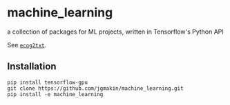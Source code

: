 # machine_learning
a collection of packages for ML projects, written in Tensorflow's Python API

See [`ecog2txt`](https://github.com/jgmakin/ecog2txt).

## Installation
```
pip install tensorflow-gpu
git clone https://github.com/jgmakin/machine_learning.git
pip install -e machine_learning
```
